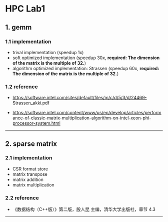 # HPC Lab1

## 1. gemm

### 1.1 implementation

- trival implementation (speedup 1x)
- soft optimized implementation (speedup 30x, **required: The dimension of the matrix is the multiple of 32.**)
- algorithm optimized implementation: Strassen (speedup 60x, **required: The dimension of the matrix is the multiple of 32.**)

### 1.2 reference

- https://software.intel.com/sites/default/files/m/c/d/5/3/d/24469-Strassen_akki.pdf 

- https://software.intel.com/content/www/us/en/develop/articles/performance-of-classic-matrix-multiplication-algorithm-on-intel-xeon-phi-processor-system.html

---------------

## 2. sparse matrix

### 2.1 implementation

- CSR format store
- matrix transpose
- matrix addition
- matrix multiplication

### 2.2 reference

- 《数据结构（C++版）》第二版，殷人昆 主编，清华大学出版社，章节 4.3


----------